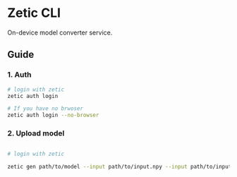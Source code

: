 # Zetic CLI

On-device model converter service.

## Guide

### 1. Auth

```bash
# login with zetic
zetic auth login

# If you have no brwoser
zetic auth login --no-browser
```


### 2. Upload model

```bash

# login with zetic

zetic gen path/to/model --input path/to/input.npy --input path/to/input2.py
```
